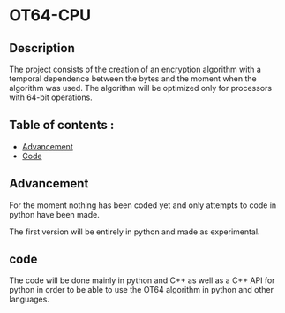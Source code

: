 # OT64-CPU

## Description 

The project consists of the creation of an encryption algorithm with a temporal dependence between the bytes and the moment when the algorithm was used.
The algorithm will be optimized only for processors with 64-bit operations.

## Table of contents :

- [Advancement](#Advancement)
- [Code](#code)

## Advancement

For the moment nothing has been coded yet and only attempts to code in python have been made.

The first version will be entirely in python and made as experimental.


## code 

The code will be done mainly in python and C++ as well as a C++ API for python in order to be able to use the OT64 algorithm in python and other languages.
